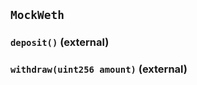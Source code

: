 ## `MockWeth`






### `deposit()` (external)





### `withdraw(uint256 amount)` (external)








